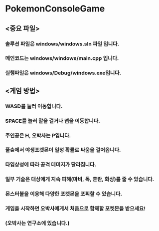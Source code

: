 # PokemonConsoleGame
## <중요 파일>
### 솔루션 파일은 windows/windows.sln 파일 입니다.
### 메인코드는 windows/windows/main.cpp 입니다.
### 실행파일은 windows/Debug/windows.exe입니다.

## <게임 방법>
### WASD를 눌러 이동합니다. 
### SPACE를 눌러 말을 걸거나 맵을 이동합니다.
### 주인공은 H, 오박사는 P입니다.
### 풀숲에서 야생포켓몬이 일정 확률로 싸움을 걸어옵니다.
### 타입상성에 따라 공격 데미지가 달라집니다.
### 일부 기술은 대상에게 지속 피해(마비, 독, 혼란, 화상)를 줄 수 있습니다.
### 몬스터볼을 이용해 다양한 포켓몬을 포획할 수 있습니다.
### 게임을 시작하면 오박사에게서 처음으로 함께할 포켓몬을 받으세요!
### (오박사는 연구소에 있습니다.)
